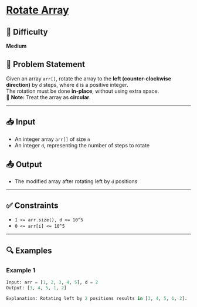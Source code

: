 # [Rotate Array](https://www.geeksforgeeks.org/problems/rotate-array-by-n-elements-1587115621/1)

## 🧠 Difficulty
**Medium**

## 📌 Problem Statement

Given an array `arr[]`, rotate the array to the **left (counter-clockwise direction)** by `d` steps, where `d` is a positive integer.  
The rotation must be done **in-place**, without using extra space.  
📎 **Note:** Treat the array as **circular**.

---

## 📥 Input

- An integer array `arr[]` of size `n`
- An integer `d`, representing the number of steps to rotate

## 📤 Output

- The modified array after rotating left by `d` positions

---

## ✅ Constraints

- `1 <= arr.size(), d <= 10^5`
- `0 <= arr[i] <= 10^5`

---

## 🔍 Examples

### Example 1
```python
Input: arr = [1, 2, 3, 4, 5], d = 2
Output: [3, 4, 5, 1, 2]

Explanation: Rotating left by 2 positions results in [3, 4, 5, 1, 2].

